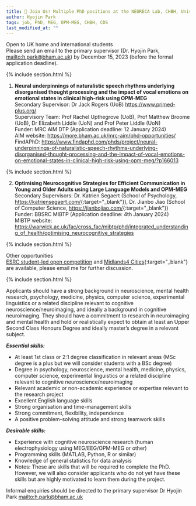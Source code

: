 ```yaml
---
title: 🔔 Join Us! Multiple PhD positions at the NEURECA Lab, CHBH, University of Birmingham
author: Hyojin Park
tags: job, PhD, MEG, OPM-MEG, CHBH, CDS
last_modified_at: ""
---
```

Open to UK home and international students <br>
Please send an email to the primary supervisor (Dr. Hyojin Park, <mailto:h.park@bham.ac.uk>) by December 15, 2023 (before the formal application deadline).

{% include section.html %}

1. **Neural underpinnings of naturalistic speech rhythms underlying disorganised thought processing and the impact of vocal emotions on emotional states in clinical high-risk using OPM-MEG** <br>
Secondary Supervisor: Dr Jack Rogers (UoB) <https://www.primed-plus.org/> <br>
Supervisory Team: Prof Rachel Upthegrove (UoB), Prof Matthew Broome (UoB), Dr Elizabeth Liddle (UoN) and Prof Peter Liddle (UoN) <br>
Funder: MRC AIM DTP (Application deadline: 12 January 2024) <br>
AIM website: https://more.bham.ac.uk/mrc-aim/phd-opportunities/ <br>
FindAPhD: https://www.findaphd.com/phds/project/neural-underpinnings-of-naturalistic-speech-rhythms-underlying-disorganised-thought-processing-and-the-impact-of-vocal-emotions-on-emotional-states-in-clinical-high-risk-using-opm-meg/?p166013

{% include section.html %}

2. **Optimising Neurocognitive Strategies for Efficient Communication in Young and Older Adults using Large Language Models and OPM-MEG** <br>
Secondary Supervisors: Dr. Katrien Segaert (School of Psychology, <https://katriensegaert.com/>{:target="_blank"}), Dr. Jianbo Jiao (School of Computer Science, <https://jianbojiao.com/>{:target="_blank"}) <br>
Funder: BBSRC MIBTP (Application deadline: 4th January 2024) <br>
MIBTP website: https://warwick.ac.uk/fac/cross_fac/mibtp/phd/integrated_understanding_of_health/optimising_neurocognitive_strategies

{% include section.html %}

Other opportunities <br>
[ESRC student-led open competition](https://warwick.ac.uk/fac/cross_fac/mgsdtp/studentships/howtoapply/{:target="_blank"}) and [Midlands4 Cities](https://www.midlands4cities.ac.uk/){:target="_blank"} are available, please email me for further discussion.

{% include section.html %}

Applicants should have a strong background in neuroscience, mental health research, psychology, medicine, physics, computer science, experimental linguistics or a related discipline relevant to cognitive neuroscience/neuroimaging, and ideally a background in cognitive neuroimaging. They should have a commitment to research in neuroimaging and mental health and hold or realistically expect to obtain at least an Upper Second Class Honours Degree and ideally master’s degree in a relevant subject.

***Essential skills:***
- At least 1st class or 2:1 degree classification in relevant areas (MSc degree is a plus but we will consider students with a BSc degree) 
- Degree in psychology, neuroscience, mental health, medicine, physics, computer science, experimental linguistics or a related discipline relevant to cognitive neuroscience/neuroimaging 
- Relevant academic or non-academic experience or expertise relevant to the research project 
- Excellent English language skills
- Strong organisation and time-management skills
- Strong commitment, flexibility, independence
- A positive problem-solving attitude and strong teamwork skills

***Desirable skills:***
- Experience with cognitive neuroscience research (human electrophysiology using MEG/EEG/OPM-MEG or other)
- Programming skills (MATLAB, Python, R or similar)
- Knowledge of general statistics for data analysis 
- Notes: These are skills that will be required to complete the PhD. However, we will also consider applicants who do not yet have these skills but are highly motivated to learn them during the project.

Informal enquiries should be directed to the primary supervisor Dr Hyojin Park <mailto:h.park@bham.ac.uk>
